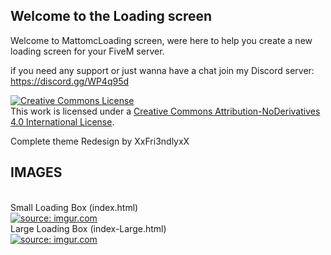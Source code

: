 ## Welcome to the Loading screen

Welcome to MattomcLoading screen, were here to help you create a new loading screen for your FiveM server.

if you need any support or just wanna have a chat join my Discord server:
https://discord.gg/WP4q95d

<a rel="license" href="http://creativecommons.org/licenses/by-nd/4.0/"><img alt="Creative Commons License" style="border-width:0" src="https://i.creativecommons.org/l/by-nd/4.0/88x31.png" /></a><br />This work is licensed under a <a rel="license" href="http://creativecommons.org/licenses/by-nd/4.0/">Creative Commons Attribution-NoDerivatives 4.0 International License</a>.

Complete theme Redesign by XxFri3ndlyxX
<br>
## IMAGES
<br>
Small Loading Box (index.html)
<br>
<a href="https://imgur.com/Sop7Wti"><img src="https://imgur.com/Sop7Wti" title="source: imgur.com" /></a>
<br>
Large Loading Box (index-Large.html)
<br>
<a href="https://imgur.com/QUp1cAN"><img src="https://imgur.com/QUp1cAN" title="source: imgur.com" /></a>



